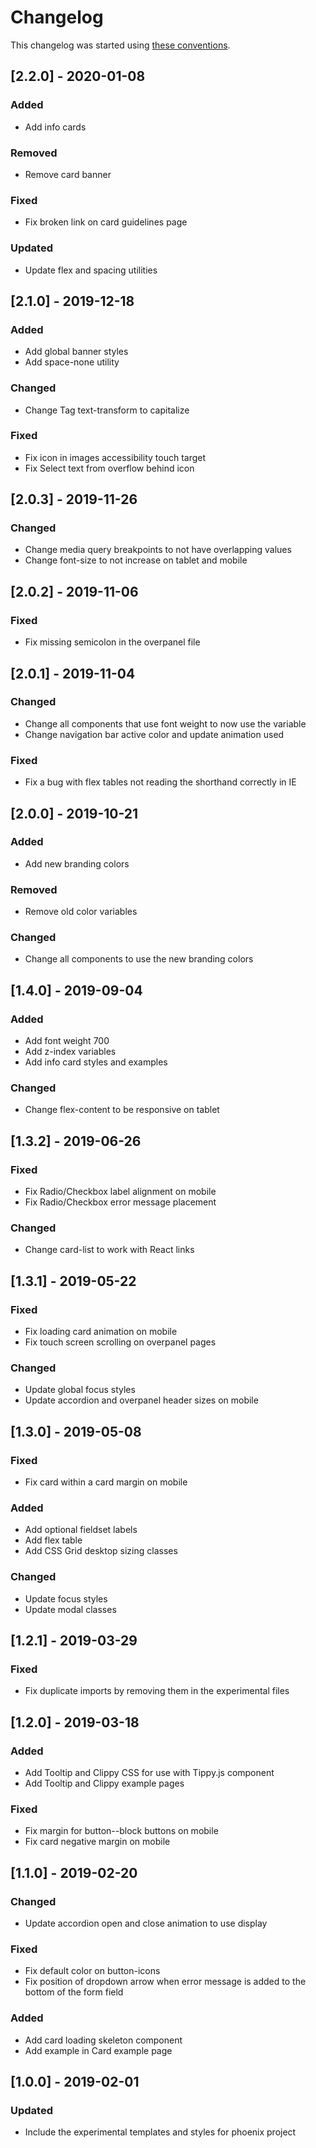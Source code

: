 # Changelog

This changelog was started using [these conventions](http://keepachangelog.com/).

## [2.2.0] - 2020-01-08
### Added
- Add info cards

### Removed
- Remove card banner

### Fixed
- Fix broken link on card guidelines page

### Updated 
- Update flex and spacing utilities

## [2.1.0] - 2019-12-18
### Added
- Add global banner styles
- Add space-none utility

### Changed
- Change Tag text-transform to capitalize

### Fixed
- Fix icon in images accessibility touch target
- Fix Select text from overflow behind icon

## [2.0.3] - 2019-11-26
### Changed
- Change media query breakpoints to not have overlapping values
- Change font-size to not increase on tablet and mobile

## [2.0.2] - 2019-11-06
### Fixed
- Fix missing semicolon in the overpanel file

## [2.0.1] - 2019-11-04
### Changed
- Change all components that use font weight to now use the variable
- Change navigation bar active color and update animation used

### Fixed
- Fix a bug with flex tables not reading the shorthand correctly in IE

## [2.0.0] - 2019-10-21
### Added
- Add new branding colors

### Removed
- Remove old color variables

### Changed
- Change all components to use the new branding colors

## [1.4.0] - 2019-09-04
### Added
- Add font weight 700
- Add z-index variables
- Add info card styles and examples

### Changed
- Change flex-content to be responsive on tablet

## [1.3.2] - 2019-06-26
### Fixed
- Fix Radio/Checkbox label alignment on mobile
- Fix Radio/Checkbox error message placement

### Changed
- Change card-list to work with React links

## [1.3.1] - 2019-05-22
### Fixed
- Fix loading card animation on mobile
- Fix touch screen scrolling on overpanel pages

### Changed
- Update global focus styles
- Update accordion and overpanel header sizes on mobile

## [1.3.0] - 2019-05-08
### Fixed
- Fix card within a card margin on mobile

### Added
- Add optional fieldset labels
- Add flex table
- Add CSS Grid desktop sizing classes

### Changed
- Update focus styles
- Update modal classes

## [1.2.1] - 2019-03-29
### Fixed
- Fix duplicate imports by removing them in the experimental files

## [1.2.0] - 2019-03-18
### Added
- Add Tooltip and Clippy CSS for use with Tippy.js component
- Add Tooltip and Clippy example pages

### Fixed
- Fix margin for button--block buttons on mobile
- Fix card negative margin on mobile

## [1.1.0] - 2019-02-20
### Changed
- Update accordion open and close animation to use display

### Fixed
- Fix default color on button-icons
- Fix position of dropdown arrow when error message is added to the bottom of the form field

### Added
- Add card loading skeleton component
- Add example in Card example page

## [1.0.0] - 2019-02-01
### Updated
- Include the experimental templates and styles for phoenix project
